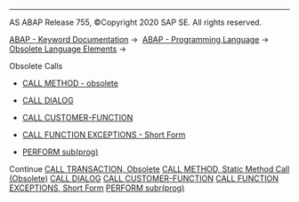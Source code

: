   

* * *

AS ABAP Release 755, ©Copyright 2020 SAP SE. All rights reserved.

[ABAP - Keyword Documentation](https://help.sap.com/doc/abapdocu_755_index_htm/7.55/en-US/abenabap.htm) →  [ABAP - Programming Language](https://help.sap.com/doc/abapdocu_755_index_htm/7.55/en-US/abenabap_reference.htm) →  [Obsolete Language Elements](https://help.sap.com/doc/abapdocu_755_index_htm/7.55/en-US/abenabap_obsolete.htm) → 

Obsolete Calls

-   [CALL METHOD - obsolete](https://help.sap.com/doc/abapdocu_755_index_htm/7.55/en-US/abapcall_method_static.htm)

-   [CALL DIALOG](https://help.sap.com/doc/abapdocu_755_index_htm/7.55/en-US/abapcall_dialog.htm)

-   [CALL CUSTOMER-FUNCTION](https://help.sap.com/doc/abapdocu_755_index_htm/7.55/en-US/abapcall_customer-function.htm)

-   [CALL FUNCTION EXCEPTIONS - Short Form](https://help.sap.com/doc/abapdocu_755_index_htm/7.55/en-US/abapcall_function_exc_short_form.htm)

-   [PERFORM sub(prog)](https://help.sap.com/doc/abapdocu_755_index_htm/7.55/en-US/abapperform_obsolete.htm)

Continue
[CALL TRANSACTION, Obsolete](https://help.sap.com/doc/abapdocu_755_index_htm/7.55/en-US/abapcall_transaction_auth_obs.htm)
[CALL METHOD, Static Method Call (Obsolete)](https://help.sap.com/doc/abapdocu_755_index_htm/7.55/en-US/abapcall_method_static.htm)
[CALL DIALOG](https://help.sap.com/doc/abapdocu_755_index_htm/7.55/en-US/abapcall_dialog.htm)
[CALL CUSTOMER-FUNCTION](https://help.sap.com/doc/abapdocu_755_index_htm/7.55/en-US/abapcall_customer-function.htm)
[CALL FUNCTION EXCEPTIONS, Short Form](https://help.sap.com/doc/abapdocu_755_index_htm/7.55/en-US/abapcall_function_exc_short_form.htm)
[PERFORM subr(prog)](https://help.sap.com/doc/abapdocu_755_index_htm/7.55/en-US/abapperform_obsolete.htm)